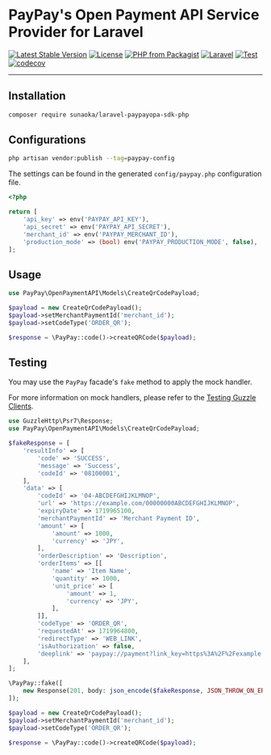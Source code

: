 # PayPay's Open Payment API Service Provider for Laravel

[![Latest Stable Version](https://poser.pugx.org/sunaoka/laravel-paypayopa-sdk-php/v/stable)](https://packagist.org/packages/sunaoka/laravel-paypayopa-sdk-php)
[![License](https://poser.pugx.org/sunaoka/laravel-paypayopa-sdk-php/license)](https://packagist.org/packages/sunaoka/laravel-paypayopa-sdk-php)
[![PHP from Packagist](https://img.shields.io/packagist/php-v/sunaoka/laravel-paypayopa-sdk-php)](composer.json)
[![Laravel](https://img.shields.io/badge/laravel-%3E=%2010.x-red)](https://laravel.com/)
[![Test](https://github.com/sunaoka/laravel-paypayopa-sdk-php/actions/workflows/test.yml/badge.svg)](https://github.com/sunaoka/laravel-paypayopa-sdk-php/actions/workflows/test.yml)
[![codecov](https://codecov.io/gh/sunaoka/laravel-paypayopa-sdk-php/branch/main/graph/badge.svg?token=swioNo7H2S)](https://codecov.io/gh/sunaoka/laravel-paypayopa-sdk-php)

----

## Installation

```bash
composer require sunaoka/laravel-paypayopa-sdk-php
```

## Configurations

```bash
php artisan vendor:publish --tag=paypay-config
```

The settings can be found in the generated `config/paypay.php` configuration file.

```php
<?php

return [
    'api_key' => env('PAYPAY_API_KEY'),
    'api_secret' => env('PAYPAY_API_SECRET'),
    'merchant_id' => env('PAYPAY_MERCHANT_ID'),
    'production_mode' => (bool) env('PAYPAY_PRODUCTION_MODE', false),
];
```

## Usage

```php
use PayPay\OpenPaymentAPI\Models\CreateQrCodePayload;

$payload = new CreateQrCodePayload();
$payload->setMerchantPaymentId('merchant_id');
$payload->setCodeType('ORDER_QR');

$response = \PayPay::code()->createQRCode($payload);
```

## Testing

You may use the `PayPay` facade's `fake` method to apply the mock handler.

For more information on mock handlers, please refer to the [Testing Guzzle Clients](https://docs.guzzlephp.org/en/stable/testing.html).

```php
use GuzzleHttp\Psr7\Response;
use PayPay\OpenPaymentAPI\Models\CreateQrCodePayload;

$fakeResponse = [
    'resultInfo' => [
        'code' => 'SUCCESS',
        'message' => 'Success',
        'codeId' => '08100001',
    ],
    'data' => [
        'codeId' => '04-ABCDEFGHIJKLMNOP',
        'url' => 'https://example.com/00000000ABCDEFGHIJKLMNOP',
        'expiryDate' => 1719965100,
        'merchantPaymentId' => 'Merchant Payment ID',
        'amount' => [
            'amount' => 1000,
            'currency' => 'JPY',
        ],
        'orderDescription' => 'Description',
        'orderItems' => [[
            'name' => 'Item Name',
            'quantity' => 1000,
            'unit_price' => [
                'amount' => 1,
                'currency' => 'JPY',
            ],
        ]],
        'codeType' => 'ORDER_QR',
        'requestedAt' => 1719964800,
        'redirectType' => 'WEB_LINK',
        'isAuthorization' => false,
        'deeplink' => 'paypay://payment?link_key=https%3A%2F%2Fexample.com%2F00000000ABCDEFGHIJKLMNOP',
    ],
];

\PayPay::fake([
    new Response(201, body: json_encode($fakeResponse, JSON_THROW_ON_ERROR)),
]);

$payload = new CreateQrCodePayload();
$payload->setMerchantPaymentId('merchant_id');
$payload->setCodeType('ORDER_QR');

$response = \PayPay::code()->createQRCode($payload);
```
